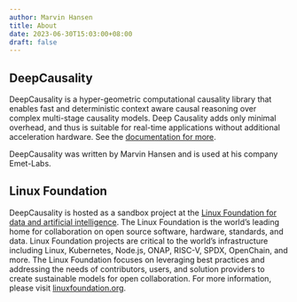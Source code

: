 ```yaml
---
author: Marvin Hansen
title: About
date: 2023-06-30T15:03:00+08:00
draft: false
---
```


[//]: # (SPDX-License-Identifier: CC-BY-4.0)

## DeepCausality

DeepCausality is a hyper-geometric computational causality library that enables fast and deterministic context aware
causal reasoning over complex multi-stage causality models. Deep Causality adds only minimal overhead,
and thus is suitable for real-time applications without additional acceleration hardware. See
the [documentation for more](/docs/intro/).

DeepCausality was written by Marvin Hansen and is used at his company Emet-Labs.


## Linux Foundation

DeepCausality is hosted as a sandbox project at the [Linux Foundation for data and artificial intelligence](https://lfaidata.foundation/).
The Linux Foundation is the world’s leading home for collaboration on open source software, hardware, standards, and
data. Linux Foundation projects are critical to the world’s infrastructure including Linux, Kubernetes, Node.js, ONAP,
RISC-V, SPDX, OpenChain, and more. The Linux Foundation focuses on leveraging best practices and addressing the
needs of contributors, users, and solution providers to create sustainable models for open collaboration. For more
information, please visit [linuxfoundation.org](https://www.linuxfoundation.org/). 